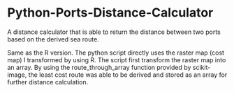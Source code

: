 # Python-Ports-Distance-Calculator
A distance calculator that is able to return the distance between two ports based on the derived sea route.

Same as the R version. The python script directly uses the raster map (cost map) I transformed by using R. The script first transform the raster map into an array. By using the route_through_array function provided by scikit-image, the least cost route was able to be derived and stored as an array for further distance calculation.
